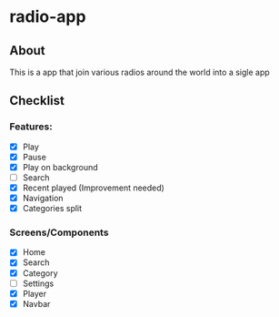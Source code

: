 # radio-app

## About
This is a app that join various radios around the world into a sigle app

## Checklist

### Features:
- [x] Play
- [x] Pause
- [x] Play on background
- [ ] Search
- [x] Recent played (Improvement needed)
- [x] Navigation
- [x] Categories split

### Screens/Components
- [x] Home
- [x] Search
- [x] Category
- [ ] Settings
- [x] Player
- [x] Navbar
